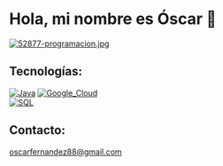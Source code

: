 # Hola, mi nombre es Óscar 👋

[![52877-programacion.jpg](https://i.postimg.cc/pTSLkb4b/52877-programacion.jpg)](https://postimg.cc/zbnNXMq0)

  

## Tecnologías:
[![Java](https://img.shields.io/badge/Java-007396?style=for-the-badge&logo=java&logoColor=white&labelColor=101010)]()
[![Google_Cloud](https://img.shields.io/badge/Google_Cloud-4285F4?style=for-the-badge&logo=googlecloud&logoColor=white&labelColor=101010)]()
</br>
[![SQL](https://img.shields.io/badge/MySQL-4479A1?style=for-the-badge&logo=mysql&logoColor=white&labelColor=101010)]()
</br>




## Contacto:
oscarfernandez88@gmail.com
